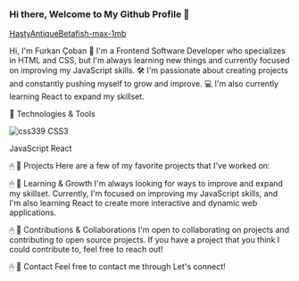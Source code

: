 ### Hi there, Welcome to My Github Profile 👋
[HastyAntiqueBetafish-max-1mb](https://user-images.githubusercontent.com/129904143/233821721-113f1e03-738a-42ba-b330-942445ed03ac.gif)


Hi, I'm Furkan Çoban 👋 I'm a Frontend Software Developer who specializes in HTML and CSS, but I'm always learning new things and currently focused on improving my JavaScript skills. 
 🛠 I'm passionate about creating projects and constantly pushing myself to grow and improve. 💻 I'm also currently learning React to expand my skillset.

📌 Technologies & Tools

![css339](https://user-images.githubusercontent.com/129904143/233821042-3107ef42-a104-4ab9-ba4c-d5f353bb06d7.PNG) CSS3



JavaScript
React

🖱 📌 Projects
Here are a few of my favorite projects that I've worked on:

🖱 📌 Learning & Growth
I'm always looking for ways to improve and expand my skillset. Currently, I'm focused on improving my JavaScript skills, and I'm also learning React to create more interactive and dynamic web applications.

🖱 📌 Contributions & Collaborations
I'm open to collaborating on projects and contributing to open source projects. If you have a project that you think I could contribute to, feel free to reach out!

🖱 📌 Contact
Feel free to contact me through 
Let's connect!
